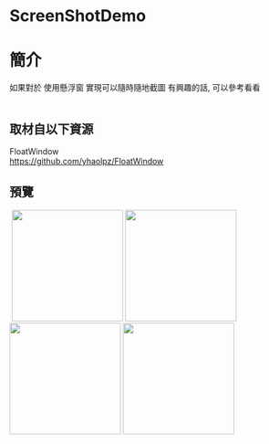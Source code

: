 # ScreenShotDemo

簡介
==================================
如果對於 使用懸浮窗 實現可以隨時隨地截圖 有興趣的話, 可以參考看看                                   

取材自以下資源
--------
FloatWindow                                   
https://github.com/yhaolpz/FloatWindow
                              
預覽
--------
<p align="left">
  <img src="https://i.imgur.com/YNg3dBh.jpg" width="195"/>
  <img src="https://i.imgur.com/5SQobCA.jpg" width="195"/>
  <img src="https://i.imgur.com/m08YjZO.jpg" width="195"/>
  <img src="https://i.imgur.com/hLyk88R.png" width="195"/>
</p>                                 
